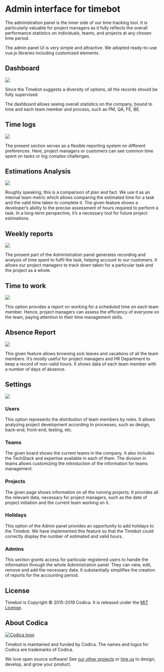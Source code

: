 # Admin interface for timebot

The administration panel is the inner side of our time tracking tool. It is particularly valuable for project managers as it fully reflects the overall performance statistics on individuals, teams, and projects at any chosen time period.

The admin panel UI is very simple and attractive. We adopted ready-to-use vue.js libraries including customized elements.

## Dashboard

![](docs/dashboard.gif)

Since the Timebot suggests a diversity of options, all the records should be fully supervised.

The dashboard allows seeing overall statistics on the company, bound to time and each team member and process, such as PM, QA, FE, BE.

## Time logs

![](docs/timelogs.gif)

The present section serves as a flexible reporting system on different preferences. Here, project managers or customers can see common time spent on tasks or big complex challenges.

## Estimations Analysis

![](docs/estimationsanalysis.gif)

Roughly speaking, this is a comparison of plan and fact. We use it as an internal team metric which allows comparing the estimated time for a task and the valid time taken to complete it. The given feature shows a developer’s ability to the precise assessment of hours required to perform a task. In a long-term perspective, it’s a necessary tool for future project estimations.

## Weekly reports

![](docs/weeklyreports.gif)

The present part of the Administration panel generates recording and analysis of time spent to fulfil the task, helping account to our customers. It allows our project managers to track down taken for a particular task and the project as a whole.

## Time to work

![](docs/timetowork.gif)

This option provides a report on working for a scheduled time on each team member. Hence, project managers can assess the efficiency of everyone on the team, paying attention to their time management skills.

## Absence Report

![](docs/absencereport.gif)

This given feature allows browsing sick leaves and vacations of all the team members. It’s mostly useful for project managers and HR Department to keep a record of non-valid hours. It shows data of each team member with a number of days of absence.

## Settings

![](docs/settings.gif)

### Users

This option represents the distribution of team members by roles. It allows analyzing project development according to processes, such as design, back-end, front-end, testing, etc.

### Teams

The given board shows the current teams in the company. It also includes the TechStack and expertise available in each of them. The division in teams allows customizing the introduction of the information for teams management.

### Projects

The given page shows information on all the running projeсts. It provides all the relevant data, necessary for project managers, such as the date of project initiation and the current team working on it.

### Holidays

This option of the Admin panel provides an opportunity to add holidays to the Timebot. We have implemented this feature so that the Timebot could correctly display the number of estimated and valid hours.

### Admins

This section grants access for particular registered users to handle the information through the whole Administration panel. They can view, edit, remove and add the necessary data. It substantially simplifies the creation of reports for the accounting period.

## License
Timebot is Copyright © 2015-2019 Codica. It is released under the [MIT License](https://opensource.org/licenses/MIT).

## About Codica

[![Codica logo](https://www.codica.com/assets/images/logo/logo.svg)](https://www.codica.com)

Timebot is maintained and funded by Codica. The names and logos for Codica are trademarks of Codica.

We love open source software! See [our other projects](https://github.com/codica2) or [hire us](https://www.codica.com/) to design, develop, and grow your product.
